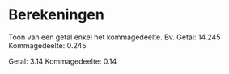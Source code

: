 # Berekeningen

Toon van een getal enkel het kommagedeelte. 
Bv. 
Getal: 14.245
Kommagedeelte: 0.245

Getal: 3.14
Kommagedeelte: 0.14